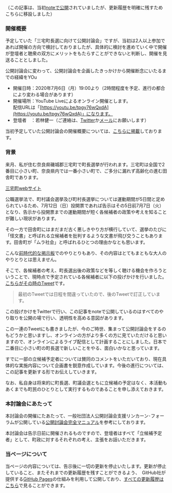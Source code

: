（この記事は、当初[noteで公開](https://note.com/kwaka1208/n/n03feeb9cf6f3)されていましたが、更新履歴を明確に残すためこちらに移設しました）

### 開催概要
予定していた「三宅町長選に向けて公開討論会」ですが、当初は2人以上参加であれば開催の方向で検討しておりましたが、具体的に検討を進めていく中で開催が登壇者と聴衆の双方にメリットをもたらすことができないと判断し、開催を見送ることとしました。

公開討論会に変わって、公開討論会を企画したきっかけから開催断念にいたるまでの経緯をYOu

- 開催日時：2020年7月6日（月）19:00より（2時間程度を予定、進行の都合により変わる場合があります）
- 開催場所：YouTube Liveによるオンライン開催とします。  
配信URLは「[https://youtu.be/tpgy76wQxdA](https://youtu.be/tpgy76wQxdA)」になります。
- 登壇者　：若林健一（ご連絡は、[Twitter](https://twitter.com/miyake_civic)か[メール](mailto:miyake.town.civic@gmail.com)にお願いします）

当初予定していた公開討論会の開催概要については、[こちらに掲載](https://docs.google.com/presentation/d/1OhLMxr6rgEiJLPmrdBdUeB43UuoHCy9WfCIDvTMWmmQ/edit?usp=sharing)しております。

### 背景
来月、私が住む奈良県磯城郡三宅町で町長選挙が行われます。三宅町は全国で2番目に小さい町、奈良県内では一番小さい町で、ご多分に漏れず高齢化の進む田舎町であります。

[三宅町webサイト](https://www.town.miyake.lg.jp/)

公職選挙法で、町村議会選挙及び町村長選挙については運動期間が5日間と定められているため、7月12日（日）投開票であれば告示はその5日前7月7日（火）となり、告示から投開票までの運動期間が短く各候補者の政策や考えを知ることが難しい現状があります。

その一方で田舎町にはまだまだ古く悪しきやり方が横行していて、選挙のたびに「怪文書」と呼ばれる立候補者を批判するような文書が飛び交うこともあります。田舎町が「ムラ社会」と呼ばれるひとつの理由かなとも思います。

こんな[前時代的な掲示板](http://bbs.mottoki.com/index?bbs=miyaketyou)でのやりとりもあり、その内容はとてもまともな大人のやりとりとは思えません。

そこで、各候補者の考え、町長選出後の政策などを等しく聴ける機会を作ろうということで、現時点で予定されている各候補者に以下の投げかけを行いました。[こちらがその時のTweet](https://twitter.com/kwaka1208/status/1274142614955061248)です。

> 最初のTweetでは日程を間違っていたので、後のTweetで訂正しています。

この投げかけをTwitterで行い、この記事をnoteで公開しているのはすべてのやり取りを公開の場で行い、透明性を高める意図があります。

この一連のTweetにも書きましたが、今のご時世、集まって公開討論会をするのもどうかと思いますし、オンラインの方がより多くの方に見ていただけると思いますので、オンラインによるライブ配信として計画することにしました。日本で二番目に小さい町の町長選で新しいことをやる、面白いかなと思っています。

すでに一部の立候補予定者については賛同のコメントをいただいており、現在具体的な実施内容について企画書を鋭意作成しています。今後の進行については、この記事を更新する形でお伝えしていきます。

なお、私自身は将来的に町長選、町議会選ともに立候補の予定はなく、本活動もあくまでも町民のひとりとして実行するものであることを申し添えておきます。

### 本討論会にあたって
本討論会の開催にたあたって、一般社団法人公開討論会支援リンカーン･フォーラムが公開している[公開討論会完全マニュアル](http://www.touronkai.org/manual/ht/index.html)を参考にしております。

本討論会は告示日前に開催されるものですので、登壇者はすべて「立候補予定者」として、町政に対するそれぞれの考え、主張をお話いただきます。

### 当ページについて
当ページの内容については、告示後に一切の更新を停止いたします。更新が停止していること、またそれまでの更新履歴を残すことができるよう、　GitHub社が提供する[GitHub Pages](https://docs.github.com/ja/github/working-with-github-pages/about-github-pages)の仕組みを利用して公開しており、[すべての更新履歴はこちら](https://github.com/miyake-town-civic/2020-mayoral-election/commits/master/README.md)で見ることができます。
